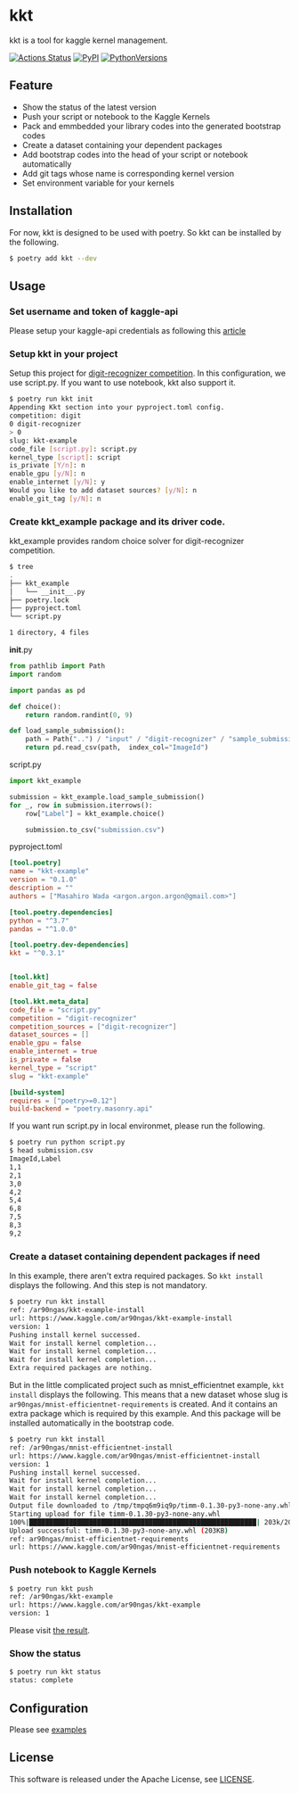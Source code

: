 # kkt
kkt is a tool for kaggle kernel management.

[![Actions Status](https://github.com/ar90n/kkt/workflows/Python%20package/badge.svg)](https://github.com/ar90n/kkt/actions)
[![PyPI](https://img.shields.io/pypi/v/kkt.svg)](https://pypi.python.org/pypi/kkt)
[![PythonVersions](https://img.shields.io/pypi/pyversions/kkt.svg)](https://pypi.python.org/pypi/kkt)

## Feature
* Show the status of the latest version
* Push your script or notebook to the Kaggle Kernels
* Pack and emmbedded your library codes into the generated bootstrap codes
* Create a dataset containing your dependent packages
* Add bootstrap codes into the head of your script or notebook automatically
* Add git tags whose name is corresponding kernel version
* Set environment variable for your kernels

## Installation
For now, kkt is designed to be used with poetry. So kkt can be installed by the following.

```bash
$ poetry add kkt --dev
```

## Usage

### Set username and token of kaggle-api
Please setup your kaggle-api credentials as following this [article](https://github.com/Kaggle/kaggle-api#api-credentials)

### Setup kkt in your project
Setup this project for [digit-recognizer competition](https://www.kaggle.com/c/digit-recognizer).
In this configuration, we use script.py. If you want to use notebook, kkt also support it.

```bash
$ poetry run kkt init
Appending Kkt section into your pyproject.toml config.
competition: digit
0 digit-recognizer
> 0
slug: kkt-example
code_file [script.py]: script.py
kernel_type [script]: script
is_private [Y/n]: n
enable_gpu [y/N]: n
enable_internet [y/N]: y
Would you like to add dataset sources? [y/N]: n
enable_git_tag [y/N]: n
```

### Create kkt_example package and its driver code.
kkt_example provides random choice solver for digit-recognizer competition.
```bash
$ tree
.
├── kkt_example
│   └── __init__.py
├── poetry.lock
├── pyproject.toml
└── script.py

1 directory, 4 files
```

__init__.py
```python
from pathlib import Path
import random

import pandas as pd

def choice():
    return random.randint(0, 9)

def load_sample_submission():
    path = Path("..") / "input" / "digit-recognizer" / "sample_submission.csv"
    return pd.read_csv(path,  index_col="ImageId")
```

script.py
```python
import kkt_example

submission = kkt_example.load_sample_submission()
for _, row in submission.iterrows():
    row["Label"] = kkt_example.choice()

    submission.to_csv("submission.csv")
```

pyproject.toml
```toml
[tool.poetry]
name = "kkt-example"
version = "0.1.0"
description = ""
authors = ["Masahiro Wada <argon.argon.argon@gmail.com>"]

[tool.poetry.dependencies]
python = "^3.7"
pandas = "^1.0.0"

[tool.poetry.dev-dependencies]
kkt = "^0.3.1"


[tool.kkt]
enable_git_tag = false

[tool.kkt.meta_data]
code_file = "script.py"
competition = "digit-recognizer"
competition_sources = ["digit-recognizer"]
dataset_sources = []
enable_gpu = false
enable_internet = true
is_private = false
kernel_type = "script"
slug = "kkt-example"

[build-system]
requires = ["poetry>=0.12"]
build-backend = "poetry.masonry.api"
```

If you want run script.py in local environmet, please run the following.

```bash
$ poetry run python script.py
$ head submission.csv
ImageId,Label
1,1
2,1
3,0
4,2
5,4
6,8
7,5
8,3
9,2
```

### Create a dataset containing dependent packages if need
In this example, there aren't extra required packages. So `kkt install` displays the following. And this step is not mandatory.

```bash
$ poetry run kkt install
ref: /ar90ngas/kkt-example-install
url: https://www.kaggle.com/ar90ngas/kkt-example-install
version: 1
Pushing install kernel successed.
Wait for install kernel completion...
Wait for install kernel completion...
Wait for install kernel completion...
Extra required packages are nothing.
```

But in the little complicated project such as mnist_efficientnet example, `kkt install` displays the following. This means that a new dataset whose slug is `ar90ngas/mnist-efficientnet-requirements` is created. And it contains an extra package which is required by this example. And this package will be installed automatically in the bootstrap code.

```bash
$ poetry run kkt install
ref: /ar90ngas/mnist-efficientnet-install
url: https://www.kaggle.com/ar90ngas/mnist-efficientnet-install
version: 1
Pushing install kernel successed.
Wait for install kernel completion...
Wait for install kernel completion...
Wait for install kernel completion...
Output file downloaded to /tmp/tmpq6m9iq9p/timm-0.1.30-py3-none-any.whl
Starting upload for file timm-0.1.30-py3-none-any.whl
100%|█████████████████████████████████████████████████████████| 203k/203k [00:03<00:00, 53.7kB/s]
Upload successful: timm-0.1.30-py3-none-any.whl (203KB)
ref: ar90ngas/mnist-efficientnet-requirements
url: https://www.kaggle.com/ar90ngas/mnist-efficientnet-requirements
```

### Push notebook to Kaggle Kernels
```bash
$ poetry run kkt push
ref: /ar90ngas/kkt-example
url: https://www.kaggle.com/ar90ngas/kkt-example
version: 1
```
Please visit [the result](https://www.kaggle.com/ar90ngas/kkt-example).

### Show the status
```bash
$ poetry run kkt status
status: complete
```

## Configuration
Please see [examples](https://github.com/ar90n/kkt/tree/master/examples)


## License
This software is released under the Apache License, see [LICENSE](LICENSE).
